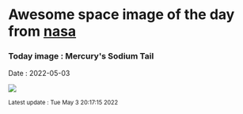 
# Awesome space image of the day from [nasa](https://api.nasa.gov/)

### Today image : Mercury's Sodium Tail

Date : 2022-05-03


![](https://apod.nasa.gov/apod/image/2205/MercuryTailPleiades_Voltmer_960_annotated.jpg)

<small>Latest update : Tue May  3 20:17:15 2022</small>



